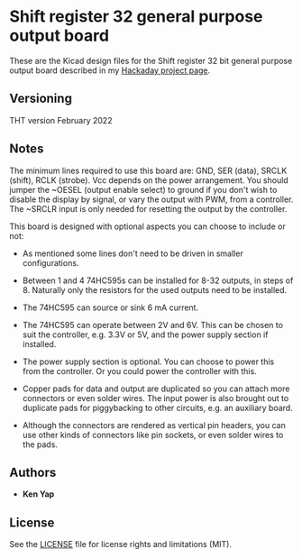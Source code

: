 # Shift register 32 general purpose output board

These are the Kicad design files for the Shift register 32 bit general purpose output board described in my [Hackaday project page](https://hackaday.io/project/184239-sr32gpo).

## Versioning

THT version February 2022

## Notes

The minimum lines required to use this board are: GND, SER (data), SRCLK (shift), RCLK (strobe). Vcc depends on the power arrangement. You should jumper the ~OESEL (output enable select) to ground if you don't wish to disable the display by signal, or vary the output with PWM, from a controller. The ~SRCLR input is only needed for resetting the output by the controller.

This board is designed with optional aspects you can choose to include or not:

- As mentioned some lines don't need to be driven in smaller configurations.

- Between 1 and 4 74HC595s can be installed for 8-32 outputs, in steps of 8. Naturally only the resistors for the used outputs need to be installed.

- The 74HC595 can source or sink 6 mA current.

- The 74HC595 can operate between 2V and 6V. This can be chosen to suit the controller, e.g. 3.3V or 5V, and the power supply section if installed.

- The power supply section is optional. You can choose to power this from the controller. Or you could power the controller with this.

- Copper pads for data and output are duplicated so you can attach more connectors or even solder wires. The input power is also brought out to duplicate pads for piggybacking to other circuits, e.g. an auxiliary board.

- Although the connectors are rendered as vertical pin headers, you can use other kinds of connectors like pin sockets, or even solder wires to the pads.

## Authors

* **Ken Yap**

## License

See the [LICENSE](LICENSE.md) file for license rights and limitations (MIT).
